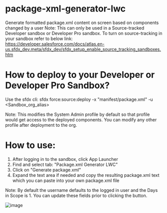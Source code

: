 # package-xml-generator-lwc

Generate formatted package.xml content on screen based on components changed by a user
Note: This can only be used in a Source-tracked Developer sandbox or Developer Pro sandbox.
To turn on source-tracking in your sandbox refer to below link:
https://developer.salesforce.com/docs/atlas.en-us.sfdx_dev.meta/sfdx_dev/sfdx_setup_enable_source_tracking_sandboxes.htm

# How to deploy to your Developer or Developer Pro Sandbox?
Use the sfdx cli:
sfdx force:source:deploy -x "manifest/package.xml" -u <Sandbox_org_alias>

Note: This modifies the System Admin profile by default so that profile would get access to the deployed components. You can modify any other profile after deployment to the org.

# How to use:
1. After logging in to the sandbox, click App Launcher
2. Find and select tab: "Package.xml Generator LWC"
3. Click on "Generate package.xml"
4. Expand the text area if needed and copy the resulting package.xml text which you can paste into your own package.xml file

Note: By default the username defaults to the logged in user and the Days in Scope is 1. You can update these fields prior to clicking the button.

![image](https://user-images.githubusercontent.com/46139665/139956222-a2928cfa-5fc0-4fcc-ab4d-fc9b7c29355f.png)

